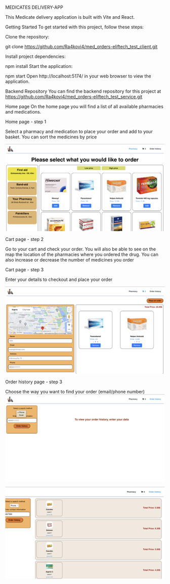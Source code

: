 MEDICATES DELIVERY-APP

This Medicate delivery application is built with Vite and React.

Getting Started
To get started with this project, follow these steps:

Clone the repository:

git clone <https://github.com/Ra4kovi4/med_orders-eliftech_test_client.git>

Install project dependencies:

npm install
Start the application:

npm start
Open http://localhost:5174/ in your web browser to view the application.

Backend Repository
You can find the backend repository for this project at https://github.com/Ra4kovi4/med_orders-eliftech_test_service.git

Home page
On the home page you will find a list of all available pharmacies and medications.

Home page - step 1

Select a pharmacy and medication to place your order and add to your basket. You can sort the medicines by price

![alt text](image-1.png)

Cart page - step 2

Go to your cart and check your order. You will also be able to see on the map the location of the pharmacies where you ordered the drug. You can also increase or decrease the number of medicines you order

Cart page - step 3

Enter your details to checkout and place your order

![alt text](image-2.png)

Order history page - step 3

Choose the way you want to find your order (email/phone number)
![alt text](image-3.png)

![alt text](image-4.png)
